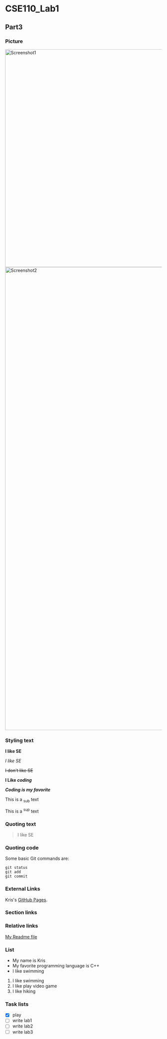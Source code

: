 # CSE110_Lab1

## Part3

### Picture

<img width="700" alt="Screenshot1" src="https://github.com/Kriiiiss/CSE110_Lab1/assets/147010005/96154602-e43b-4162-8391-412c72ecccdf">


<img width="1489" alt="Screenshot2" src="https://github.com/Kriiiiss/CSE110_Lab1/assets/147010005/08740b67-a422-4c77-92fc-86d8a0b7feb8">




### Styling text

**I like SE**

_I like SE_

~~I don't like SE~~

**I Like _coding_**

***Coding is my favorite***

This is a <sub>sub</sub> text

This is a <sup>sup</sup> text

### Quoting text

> I like SE

### Quoting code

Some basic Git commands are:
```
git status
git add
git commit
```

### External Links

Kris's [GitHub Pages](https://github.com/Kriiiiss/CSE110_Lab1).

### Section links 

### Relative links

[My Readme file](README.md)

### List

* My name is Kris
* My favorite programming language is C++
* I like swimming

1. I like swimming
2. I like play video game
3. I like hiking

### Task lists

- [x] play
- [ ] write lab1
- [ ] write lab2
- [ ] write lab3
